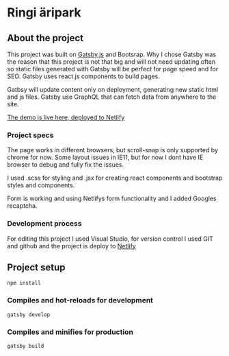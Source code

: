 # Ringi äripark

## About the project
This project was built on [Gatsby.js](https://www.gatsbyjs.org/) and Bootsrap. Why I chose Gatsby was the reason that this project is not that big and will not need updating often so static files generated with Gatsby will be perfect for page speed and for SEO. Gatsby uses react.js components to build pages.

Gatbsy will update content only on deployment, generating new static html and js files. Gatsby use GraphQL that can fetch data from anywhere to the site.


[The demo is live here, deployed to Netlify](https://ringi.netlify.app/)

### Project specs

The page works in different browsers, but scroll-snap is only supported by chrome for now. Some layout issues in IE11, but for now I dont have IE browser to debug and fully fix the issues.

I used .scss for styling and .jsx for creating react components and bootstrap styles and components.

Form is working and using Netlifys form functionality and I added Googles recaptcha.

### Development process

For editing this project I used Visual Studio, for version control I used GIT and github and the project is deploy to [Netlify](https://www.netlify.com/)

## Project setup
```
npm install
```

### Compiles and hot-reloads for development
```
gatsby develop
```

### Compiles and minifies for production
```
gatsby build
```
